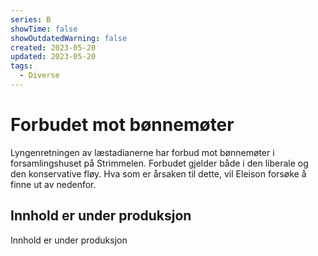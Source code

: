```yaml
---
series: B
showTime: false
showOutdatedWarning: false
created: 2023-05-20
updated: 2023-05-20
tags:
  - Diverse
---
```


# Forbudet mot bønnemøter
Lyngenretningen av læstadianerne har forbud mot bønnemøter i forsamlingshuset på Strimmelen. Forbudet gjelder både i den liberale og den konservative fløy. Hva som er årsaken til dette, vil Eleison forsøke å finne ut av nedenfor.


## Innhold er under produksjon
Innhold er under produksjon


## 
